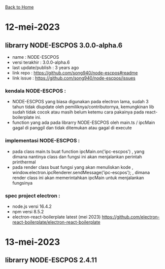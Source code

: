 [Back to Home](https://github.com/denitiawan/electron-react-boilerplate-printthermal)

# 12-mei-2023
##  librarry NODE-ESCPOS  3.0.0-alpha.6
- name : NODE-ESCPOS 
- versi terakhir : 3.0.0-alpha.6
- last update/publish : 3 years ago
- link repo : https://github.com/song940/node-escpos#readme
- link issue : https://github.com/song940/node-escpos/issues

### kendala NODE-ESCPOS  :
- NODE-ESCPOS yang biasa digunakan pada electron lama, sudah 3 tahun tidak diupdate oleh pemiliknya/contributornya, kemungkinan lib sudah tidak cocok atau masih belum ketemu cara pakainya pada react-boilerplate ini.
- function yang ada pada librarry NODE-ESCPOS oleh main.ts / ipcMain gagal di panggil dan tidak ditemukan atau gagal di execute

### implementasi NODE-ESCPOS  :
- pada class main.ts buat function ipcMain.on('ipc-escpos')  , yang dimana nantinya class dan fungsi ini akan menjalankan perintah printhermal
- pada render class buat fungsi yang akan menuliskan kode , window.electron.ipcRenderer.sendMessage('ipc-escpos'); , dimana render class ini akan memerintahkan ipcMain untuk menjalankan fungsinya   

### spec project electron :
- node.js versi 16.4.2
- npm versi 8.5.2
- electron-react-boilerplate latest (mei 2023) https://github.com/electron-react-boilerplate/electron-react-boilerplate


# 13-mei-2023
## librarry NODE-ESCPOS  2.4.11

